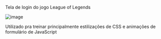 Tela de login do jogo League of Legends

![image](https://user-images.githubusercontent.com/26098335/211853876-bcb5c281-4d00-41bd-b418-fd95655461ad.png)

Utilizado pra treinar principalmente estilizações de CSS e animações de formulário de JavaScript
